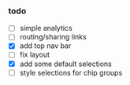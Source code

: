 ### todo

- [ ] simple analytics
- [ ] routing/sharing links
- [x] add top nav bar
- [ ] fix layout
- [x] add some default selections
- [ ] style selections for chip groups
